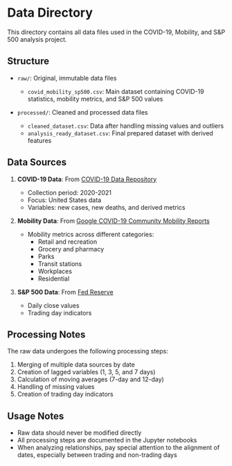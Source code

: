 # Data Directory

This directory contains all data files used in the COVID-19, Mobility, and S&P 500 analysis project.

## Structure

- `raw/`: Original, immutable data files
  - `covid_mobility_sp500.csv`: Main dataset containing COVID-19 statistics, mobility metrics, and S&P 500 values
  
- `processed/`: Cleaned and processed data files
  - `cleaned_dataset.csv`: Data after handling missing values and outliers
  - `analysis_ready_dataset.csv`: Final prepared dataset with derived features

## Data Sources

1. **COVID-19 Data**: From [COVID-19 Data Repository](https://www.worldometers.info/coronavirus/country/us/)
   - Collection period: 2020-2021
   - Focus: United States data
   - Variables: new cases, new deaths, and derived metrics

2. **Mobility Data**: From [Google COVID-19 Community Mobility Reports](https://www.google.com/covid19/mobility/)
   - Mobility metrics across different categories:
     - Retail and recreation
     - Grocery and pharmacy
     - Parks
     - Transit stations
     - Workplaces
     - Residential

3. **S&P 500 Data**: From [Fed Reserve](https://fred.stlouisfed.org/series/SP500)
   - Daily close values
   - Trading day indicators

## Processing Notes

The raw data undergoes the following processing steps:
1. Merging of multiple data sources by date
2. Creation of lagged variables (1, 3, 5, and 7 days)
3. Calculation of moving averages (7-day and 12-day)
4. Handling of missing values
5. Creation of trading day indicators

## Usage Notes

- Raw data should never be modified directly
- All processing steps are documented in the Jupyter notebooks
- When analyzing relationships, pay special attention to the alignment of dates, especially between trading and non-trading days
